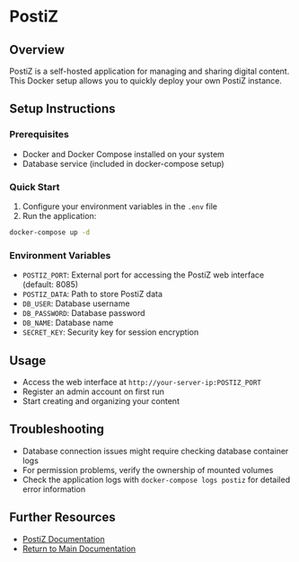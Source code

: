 # PostiZ

## Overview
PostiZ is a self-hosted application for managing and sharing digital content. This Docker setup allows you to quickly deploy your own PostiZ instance.

## Setup Instructions

### Prerequisites
- Docker and Docker Compose installed on your system
- Database service (included in docker-compose setup)

### Quick Start
1. Configure your environment variables in the `.env` file
2. Run the application:
```sh
docker-compose up -d
```

### Environment Variables
- `POSTIZ_PORT`: External port for accessing the PostiZ web interface (default: 8085)
- `POSTIZ_DATA`: Path to store PostiZ data
- `DB_USER`: Database username
- `DB_PASSWORD`: Database password
- `DB_NAME`: Database name
- `SECRET_KEY`: Security key for session encryption

## Usage
- Access the web interface at `http://your-server-ip:POSTIZ_PORT`
- Register an admin account on first run
- Start creating and organizing your content

## Troubleshooting
- Database connection issues might require checking database container logs
- For permission problems, verify the ownership of mounted volumes
- Check the application logs with `docker-compose logs postiz` for detailed error information

## Further Resources
- [PostiZ Documentation](https://github.com/postiz)
- [Return to Main Documentation](../README.md)
